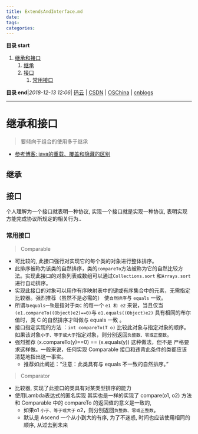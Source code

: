 ```yaml
---
title: ExtendsAndInterface.md
date: 
tags: 
categories: 
---
```


**目录 start**
 
1. [继承和接口](#继承和接口)
    1. [继承](#继承)
    1. [接口](#接口)
        1. [常用接口](#常用接口)

**目录 end**|_2018-12-13 12:06_| [码云](https://gitee.com/gin9) | [CSDN](http://blog.csdn.net/kcp606) | [OSChina](https://my.oschina.net/kcp1104) | [cnblogs](http://www.cnblogs.com/kuangcp)
****************************************
# 继承和接口
> 要倾向于组合的使用多于继承

- [参考博客: java的重载、覆盖和隐藏的区别](http://www.cnblogs.com/xiaoQLu/archive/2013/01/07/2849869.html)

## 继承
## 接口

个人理解为一个接口就表明一种协议, 实现一个接口就是实现一种协议, 表明实现方能完成协议所规定的相关行为..

### 常用接口

> Comparable
- 可比较的, 此接口强行对实现它的每个类的对象进行整体排序。
- 此排序被称为该类的自然排序，类的`compareTo`方法被称为它的自然比较方法。实现此接口的对象列表或数组可以通过`Collections.sort` 和`Arrays.sort`进行自动排序。
- 实现此接口的对象可以用作有序映射表中的键或有序集合中的元素，无需指定比较器。强烈推荐（虽然不是必需的） 使`自然排序`与 `equals` 一致。
- 所谓`与equals一致`是指对于`类C` 的每一个 `e1 和 e2` 来说，当且仅当 `(e1.compareTo((Object)e2)==0)`与 `e1.equals((Object)e2)` 具有相同的布尔值时，类 C 的自然排序才叫做与 equals 一致 。
- 接口指定实现的方法 ：`int compareTo(T o)` 比较此对象与指定对象的顺序。如果该对象`小于、等于或大于`指定对象，则分别返回`负整数、零或正整数`。
- 强烈推荐 (x.compareTo(y)==0) == (x.equals(y)) 这种做法，但不是 严格要求这样做。一般来说，任何实现 Comparable 接口和违背此条件的类都应该清楚地指出这一事实。
    - 推荐如此阐述：“注意：此类具有与 equals 不一致的自然排序。”

> Comparator
- 比较器, 实现了此接口的类具有对某类型排序的能力
- 使用Lambda表达式的匿名实现 其实也是一样的实现了 compare(o1, o2) 方法 和 Comparable 中的 compareTo 的返回值的意义是一致的, 
    - 如果o1 `小于、等于或大于` o2，则分别返回`负整数、零或正整数`。
    - 默认是 Ascend 一个从小到大的有序, 为了不迷惑, 时间也应该使用相同的顺序, 从过去到未来

